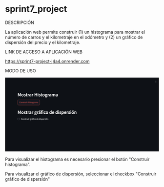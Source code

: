 # sprint7_project

DESCRIPCIÓN

La aplicación web permite construir (1) un histograma para mostrar el número de carros y el kilometraje en el odómetro y (2) un gráfico de dispersión del precio y el kilometraje.

LINK DE ACCESO A APLICACIÓN WEB

https://sprint7-project-j4a4.onrender.com

MODO DE USO

![Vista](screenshot.png)

Para visualizar el histograma es necesario presionar el botón "Construir histograma". 

Para visualizar el gráfico de dispersión, seleccionar el checkbox "Construir gráfico de dispersión"